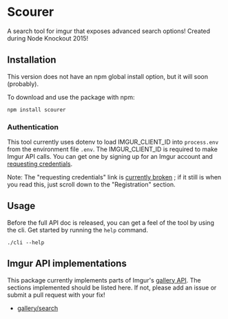 # Scourer

A search tool for imgur that exposes advanced search options!
Created during Node Knockout 2015!

## Installation

This version does not have an npm global install option, but it will soon
(probably).

To download and use the package with npm:

`npm install scourer`

### Authentication

This tool currently uses dotenv to load IMGUR_CLIENT_ID into `process.env` from
the environment file `.env`.  The IMGUR_CLIENT_ID is required to make Imgur API
calls.  You can get one by signing up for an Imgur account and [requesting
credentials](https://api.imgur.com/oauth2#registration).

Note: The "requesting credentials" link is
[currently broken](https://community.imgur.com/t/problem-with-imgur-api-documentation/15133)
; if it still is when you read this, just scroll down to the
"Registration" section.

## Usage

Before the full API doc is released, you can get a feel of the tool by using the
cli.  Get started by running the `help` command.

`./cli --help`

## Imgur API implementations

This package currently implements parts of Imgur's [gallery
API](https://api.imgur.com/endpoints/gallery).  The sections implemented should
be listed here.  If not, please add an issue or submit a pull request with your
fix!

* [gallery/search](https://api.imgur.com/endpoints/gallery#gallery-search)
